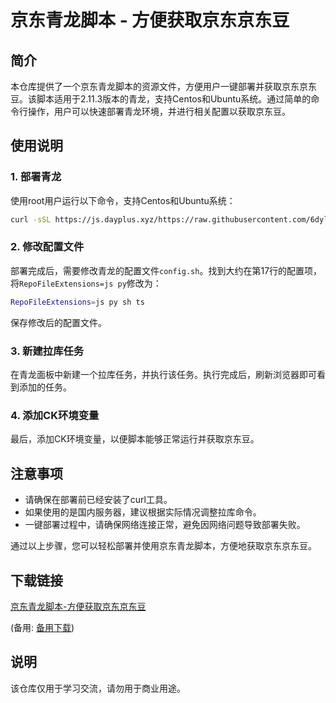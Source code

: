 # 京东青龙脚本 - 方便获取京东京东豆

## 简介

本仓库提供了一个京东青龙脚本的资源文件，方便用户一键部署并获取京东京东豆。该脚本适用于2.11.3版本的青龙，支持Centos和Ubuntu系统。通过简单的命令行操作，用户可以快速部署青龙环境，并进行相关配置以获取京东豆。

## 使用说明

### 1. 部署青龙

使用root用户运行以下命令，支持Centos和Ubuntu系统：

```bash
curl -sSL https://js.dayplus.xyz/https://raw.githubusercontent.com/6dylan6/jdpro/main/docker/ql1key.sh -o install.sh && bash install.sh
```

### 2. 修改配置文件

部署完成后，需要修改青龙的配置文件`config.sh`。找到大约在第17行的配置项，将`RepoFileExtensions=js py`修改为：

```bash
RepoFileExtensions=js py sh ts
```

保存修改后的配置文件。

### 3. 新建拉库任务

在青龙面板中新建一个拉库任务，并执行该任务。执行完成后，刷新浏览器即可看到添加的任务。

### 4. 添加CK环境变量

最后，添加CK环境变量，以便脚本能够正常运行并获取京东豆。

## 注意事项

- 请确保在部署前已经安装了curl工具。
- 如果使用的是国内服务器，建议根据实际情况调整拉库命令。
- 一键部署过程中，请确保网络连接正常，避免因网络问题导致部署失败。

通过以上步骤，您可以轻松部署并使用京东青龙脚本，方便地获取京东京东豆。

## 下载链接
[京东青龙脚本-方便获取京东京东豆](https://pan.quark.cn/s/ece019939410) 

(备用: [备用下载](https://pan.baidu.com/s/1r4SpWfkXBvTlpKlITyj4kA?pwd=1234))

## 说明

该仓库仅用于学习交流，请勿用于商业用途。
